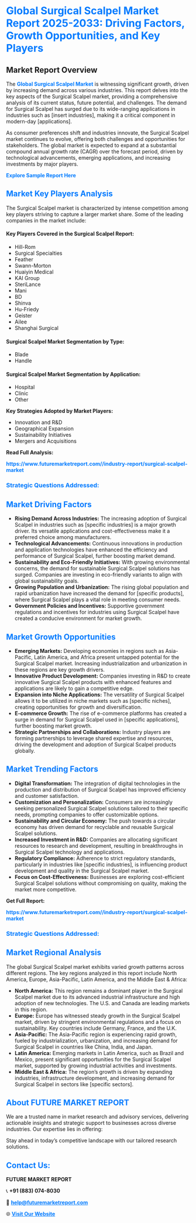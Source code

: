 <h1 style="color: #007BFF;">Global Surgical Scalpel Market Report 2025-2033: Driving Factors, Growth Opportunities, and Key Players</h1>

<section id="overview">
<h2>Market Report Overview</h2>
<p>The <a href="https://www.futuremarketreport.com//industry-report/surgical-scalpel-market" style="color: #007BFF; text-decoration: none;"><strong>Global Surgical Scalpel Market</strong></a> is witnessing significant growth, driven by increasing demand across various industries. This report delves into the key aspects of the Surgical Scalpel market, providing a comprehensive analysis of its current status, future potential, and challenges. The demand for Surgical Scalpel has surged due to its wide-ranging applications in industries such as [insert industries], making it a critical component in modern-day [applications].</p>
<p>As consumer preferences shift and industries innovate, the Surgical Scalpel market continues to evolve, offering both challenges and opportunities for stakeholders. The global market is expected to expand at a substantial compound annual growth rate (CAGR) over the forecast period, driven by technological advancements, emerging applications, and increasing investments by major players.</p>
</section>

<section id="overview">
<p><a href="https://www.futuremarketreport.com//request-sample/reportId=80318" style="color: #007BFF; text-decoration: none;"><strong>Explore Sample Report Here</strong></a></p>
</section>

<section id="key-players">
<h2 style="color: #007BFF;">Market Key Players Analysis</h2>
<p>The Surgical Scalpel market is characterized by intense competition among key players striving to capture a larger market share. Some of the leading companies in the market include:</p>
<h4>Key Players Covered in the Surgical Scalpel Report:</h4>
<ul><li>Hill-Rom</li><li>Surgical Specialties</li><li>Feather</li><li>Swann-Morton</li><li>Huaiyin Medical</li><li>KAI Group</li><li>SteriLance</li><li>Mani</li><li>BD</li><li>Shinva</li><li>Hu-Friedy</li><li>Geister</li><li>Ailee</li><li>Shanghai Surgical</li></ul>
<h4>Surgical Scalpel Market Segmentation by Type:</h4>
<ul><li>Blade</li><li>Handle</li></ul>

<h4>Surgical Scalpel Market Segmentation by Application:</h4>
<ul><li>Hospital</li><li>Clinic</li><li>Other</li></ul>
<p><strong>Key Strategies Adopted by Market Players:</strong></p>
<ul>
<li>Innovation and R&D</li>
<li>Geographical Expansion</li>
<li>Sustainability Initiatives</li>
<li>Mergers and Acquisitions</li>
</ul>
</section>

<section>
<p><strong>Read Full Analysis: </strong></p><a href="https://www.futuremarketreport.com//industry-report/surgical-scalpel-market" style="color: #007BFF; text-decoration: none;"><strong>https://www.futuremarketreport.com//industry-report/surgical-scalpel-market</strong></a>
<h3 style="color: #007BFF;">Strategic Questions Addressed:</h3>
</section>

<section id="driving-factors">
<h2 style="color: #007BFF;">Market Driving Factors</h2>
<ul>
<li><strong>Rising Demand Across Industries:</strong> The increasing adoption of Surgical Scalpel in industries such as [specific industries] is a major growth driver. Its versatile applications and cost-effectiveness make it a preferred choice among manufacturers.</li>
<li><strong>Technological Advancements:</strong> Continuous innovations in production and application technologies have enhanced the efficiency and performance of Surgical Scalpel, further boosting market demand.</li>
<li><strong>Sustainability and Eco-Friendly Initiatives:</strong> With growing environmental concerns, the demand for sustainable Surgical Scalpel solutions has surged. Companies are investing in eco-friendly variants to align with global sustainability goals.</li>
<li><strong>Growing Population and Urbanization:</strong> The rising global population and rapid urbanization have increased the demand for [specific products], where Surgical Scalpel plays a vital role in meeting consumer needs.</li>
<li><strong>Government Policies and Incentives:</strong> Supportive government regulations and incentives for industries using Surgical Scalpel have created a conducive environment for market growth.</li>
</ul>
</section>

<section id="growth-opportunities">
<h2 style="color: #007BFF;">Market Growth Opportunities</h2>
<ul>
<li><strong>Emerging Markets:</strong> Developing economies in regions such as Asia-Pacific, Latin America, and Africa present untapped potential for the Surgical Scalpel market. Increasing industrialization and urbanization in these regions are key growth drivers.</li>
<li><strong>Innovative Product Development:</strong> Companies investing in R&D to create innovative Surgical Scalpel products with enhanced features and applications are likely to gain a competitive edge.</li>
<li><strong>Expansion into Niche Applications:</strong> The versatility of Surgical Scalpel allows it to be utilized in niche markets such as [specific niches], creating opportunities for growth and diversification.</li>
<li><strong>E-commerce Growth:</strong> The rise of e-commerce platforms has created a surge in demand for Surgical Scalpel used in [specific applications], further boosting market growth.</li>
<li><strong>Strategic Partnerships and Collaborations:</strong> Industry players are forming partnerships to leverage shared expertise and resources, driving the development and adoption of Surgical Scalpel products globally.</li>
</ul>
</section>

<section id="trending-factors">
<h2 style="color: #007BFF;">Market Trending Factors</h2>
<ul>
<li><strong>Digital Transformation:</strong> The integration of digital technologies in the production and distribution of Surgical Scalpel has improved efficiency and customer satisfaction.</li>
<li><strong>Customization and Personalization:</strong> Consumers are increasingly seeking personalized Surgical Scalpel solutions tailored to their specific needs, prompting companies to offer customizable options.</li>
<li><strong>Sustainability and Circular Economy:</strong> The push towards a circular economy has driven demand for recyclable and reusable Surgical Scalpel solutions.</li>
<li><strong>Increased Investment in R&D:</strong> Companies are allocating significant resources to research and development, resulting in breakthroughs in Surgical Scalpel technology and applications.</li>
<li><strong>Regulatory Compliance:</strong> Adherence to strict regulatory standards, particularly in industries like [specific industries], is influencing product development and quality in the Surgical Scalpel market.</li>
<li><strong>Focus on Cost-Effectiveness:</strong> Businesses are exploring cost-efficient Surgical Scalpel solutions without compromising on quality, making the market more competitive.</li>
</ul>
</section>

<section>
<p><strong>Get Full Report: </strong></p><a href="https://www.futuremarketreport.com//industry-report/surgical-scalpel-market" style="color: #007BFF; text-decoration: none;"><strong>https://www.futuremarketreport.com//industry-report/surgical-scalpel-market</strong></a>
<h3 style="color: #007BFF;">Strategic Questions Addressed:</h3>
</section>


<section id="regional-analysis">
<h2 style="color: #007BFF;">Market Regional Analysis</h2>
<p>The global Surgical Scalpel market exhibits varied growth patterns across different regions. The key regions analyzed in this report include North America, Europe, Asia-Pacific, Latin America, and the Middle East & Africa:</p>
<ul>
<li><strong>North America:</strong> This region remains a dominant player in the Surgical Scalpel market due to its advanced industrial infrastructure and high adoption of new technologies. The U.S. and Canada are leading markets in this region.</li>
<li><strong>Europe:</strong> Europe has witnessed steady growth in the Surgical Scalpel market, driven by stringent environmental regulations and a focus on sustainability. Key countries include Germany, France, and the U.K.</li>
<li><strong>Asia-Pacific:</strong> The Asia-Pacific region is experiencing rapid growth, fueled by industrialization, urbanization, and increasing demand for Surgical Scalpel in countries like China, India, and Japan.</li>
<li><strong>Latin America:</strong> Emerging markets in Latin America, such as Brazil and Mexico, present significant opportunities for the Surgical Scalpel market, supported by growing industrial activities and investments.</li>
<li><strong>Middle East & Africa:</strong> The region’s growth is driven by expanding industries, infrastructure development, and increasing demand for Surgical Scalpel in sectors like [specific sectors].</li>
</ul>
</section>

<footer>
<h2 style="color: #007BFF;">About FUTURE MARKET REPORT</h2>
<p>We are a trusted name in market research and advisory services, delivering actionable insights and strategic support to businesses across diverse industries. Our expertise lies in offering:</p>

<p>Stay ahead in today’s competitive landscape with our tailored research solutions.</p>

<h2 style="color: #007BFF;">Contact Us:</h2>
<p><strong>FUTURE MARKET REPORT</strong></p>
<p>📞 <strong>+91 (883) 074-8030</strong></p>
<p>📧 <strong><a href="mailto:help@futuremarketreport.com" style="color: #007BFF;">help@futuremarketreport.com</a></strong></p>
<p>🌐 <strong><a href="https://www.futuremarketreport.com/" style="color: #007BFF;">Visit Our Website</a></strong></p>
</footer>